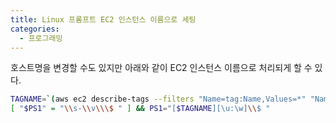```yaml
---
title: Linux 프롬프트 EC2 인스턴스 이름으로 세팅
categories:
  - 프로그래밍
---
```


호스트명을 변경할 수도 있지만 아래와 같이 EC2 인스턴스 이름으로 처리되게 할 수 있다.

```sh
TAGNAME=`(aws ec2 describe-tags --filters "Name=tag:Name,Values=*" "Name=resource-type,Values=instance" "Name=resource-id,Values=$(curl --silent http://169.254.169.254/latest/meta-data/instance-id)" | awk '{ print $5 }')`
[ "$PS1" = "\\s-\\v\\\$ " ] && PS1="[$TAGNAME][\u:\w]\\$ "
```
